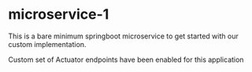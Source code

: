 # microservice-1

This is a bare minimum springboot microservice to get started with our custom implementation.

Custom set of Actuator endpoints have been enabled for this application